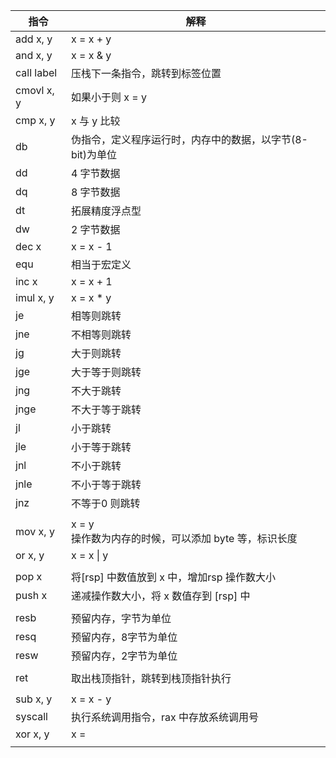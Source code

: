 | 指令       | 解释                                                      |
| ---------- | --------------------------------------------------------- |
| add x, y   | x = x + y                                                 |
| and x, y   | x = x & y                                                 |
| call label | 压栈下一条指令，跳转到标签位置                            |
| cmovl x, y | 如果小于则 x = y                                          |
| cmp x, y   | x 与 y 比较                                               |
| db         | 伪指令，定义程序运行时，内存中的数据，以字节(8-bit)为单位 |
| dd         | 4 字节数据                                                |
| dq         | 8 字节数据                                                |
| dt         | 拓展精度浮点型                                            |
| dw         | 2 字节数据                                                |
| dec x      | x = x - 1                                                 |
| equ <num>  | 相当于宏定义                                              |
| inc x      | x = x + 1                                                 |
| imul x, y  | x = x * y                                                 |
| je         | 相等则跳转                                                |
| jne        | 不相等则跳转                                              |
| jg         | 大于则跳转                                                |
| jge        | 大于等于则跳转                                            |
| jng        | 不大于跳转                                                |
| jnge       | 不大于等于跳转                                            |
| jl         | 小于跳转                                                  |
| jle        | 小于等于跳转                                              |
| jnl        | 不小于跳转                                                |
| jnle       | 不小于等于跳转                                            |
| jnz        | 不等于0 则跳转                                            |
|            |                                                           |
| mov x, y   | x = y<br/>操作数为内存的时候，可以添加 byte 等，标识长度  |
| or x, y    | x = x \| y                                                |
|            |                                                           |
| pop x      | 将[rsp] 中数值放到 x 中，增加rsp 操作数大小               |
| push x     | 递减操作数大小，将 x 数值存到 [rsp] 中                    |
|            |                                                           |
| resb <num> | 预留内存，字节为单位                                      |
| resq <num> | 预留内存，8字节为单位                                     |
| resw <num> | 预留内存，2字节为单位                                     |
|            |                                                           |
| ret        | 取出栈顶指针，跳转到栈顶指针执行                          |
|            |                                                           |
| sub x, y   | x = x - y                                                 |
| syscall    | 执行系统调用指令，rax 中存放系统调用号                    |
| xor x, y   | x =                                                       |
|            |                                                           |

